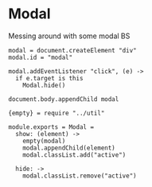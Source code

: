Modal
=====

Messing around with some modal BS

    modal = document.createElement "div"
    modal.id = "modal"

    modal.addEventListener "click", (e) ->
      if e.target is this
        Modal.hide()

    document.body.appendChild modal

    {empty} = require "../util"

    module.exports = Modal =
      show: (element) ->
        empty(modal)
        modal.appendChild(element)
        modal.classList.add("active")

      hide: ->
        modal.classList.remove("active")
